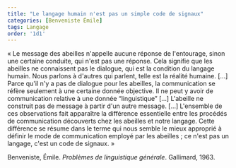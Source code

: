 ```yaml
---
title: "Le langage humain n'est pas un simple code de signaux"
categories: [Benveniste Émile]
tags: Langage
order: '1d1'
---
```


« Le message des abeilles n'appelle aucune réponse de l'entourage, sinon une certaine conduite, qui n'est pas une réponse. Cela signifie que les abeilles ne connaissent pas le dialogue, qui est la condition du langage humain. Nous parlons à d'autres qui parlent, telle est la réalité humaine. [...] Parce qu'il n'y a pas de dialogue pour les abeilles, la communication se réfère seulement à une certaine donnée objective. Il ne peut y avoir de communication relative à une donnée “linguistique” [...] L'abeille ne construit pas de message à partir d'un autre message. [...] L'ensemble de ces observations fait apparaître la différence essentielle entre les procédés de communication découverts chez les abeilles et notre langage. Cette différence se résume dans le terme qui nous semble le mieux approprié à définir le mode de communication employé par les abeilles ; ce n'est pas un langage, c'est un code de signaux. »

Benveniste, Émile. *Problèmes de linguistique générale*. Gallimard, 1963.